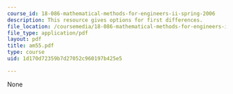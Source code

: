 ```yaml
---
course_id: 18-086-mathematical-methods-for-engineers-ii-spring-2006
description: This resource gives options for first differences.
file_location: /coursemedia/18-086-mathematical-methods-for-engineers-ii-spring-2006/1d170d72359b7d27052c960197b425e5_am55.pdf
file_type: application/pdf
layout: pdf
title: am55.pdf
type: course
uid: 1d170d72359b7d27052c960197b425e5

---
```

None